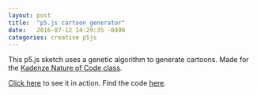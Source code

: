 ```yaml
---
layout: post
title:  "p5.js cartoon generator"
date:   2016-07-12 14:29:35 -0400
categories: creative p5js
---
```


This p5.js sketch uses a genetic algorithm to generate cartoons. Made for the [Kadenze Nature of Code class][kadenze].

[Click here][click-here] to see it in action. Find the code [here][code-link].

[kadenze]: https://www.kadenze.com/courses/the-nature-of-code/info
[click-here]: generative_cartoons/index.html
[code-link]: https://github.com/clayheaton/generative_cartoons